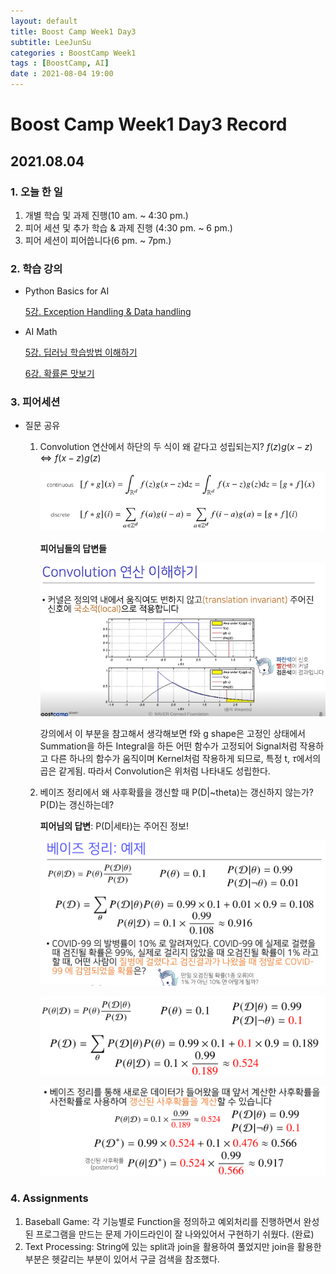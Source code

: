 ```yaml
---
layout: default
title: Boost Camp Week1 Day3
subtitle: LeeJunSu
categories : BoostCamp Week1
tags : [BoostCamp, AI]
date : 2021-08-04 19:00
---
```

# Boost Camp Week1 Day3 Record
## 2021.08.04

### 1. 오늘 한 일

1. 개별 학습 및 과제 진행(10 am. ~ 4:30 pm.)
2. 피어 세션 및 추가 학습 & 과제 진행 (4:30 pm. ~ 6 pm.)
3. 피어 세션이 피어씁니다(6 pm. ~ 7pm.)

### 2. 학습 강의

- Python Basics for AI

    [5강. Exception Handling & Data handling](https://www.notion.so/5-Exception-Handling-Data-handling-dda74f33277041e5838cb93e5a4d11fc)

- AI Math

    [5강. 딥러닝 학습방법 이해하기](https://www.notion.so/5-bd19fb20b79c4293a940938aff6f7929)

    [6강. 확률론 맛보기](https://www.notion.so/6-abb4180848a348e6b6a3d92e89472a7e)

### 3. 피어세션
- 질문 공유
    1. Convolution 연산에서 하단의 두 식이 왜 같다고 성립되는지?
    $f(z)g(x-z) \iff f(x-z)g(z)$

        ![Figure 1](https://github.com/JunsooLee/junsoolee.github.io/blob/main/assets/images/postImage/Week1_Day3_01.png?raw=true)


        **피어님들의 답변들**

        ![Figure 2](https://github.com/JunsooLee/junsoolee.github.io/blob/main/assets/images/postImage/Week1_Day3_02.png?raw=true)

        강의에서 이 부분을 참고해서 생각해보면 f와 g shape은 고정인 상태에서 Summation을 하든 Integral을 하든 어떤 함수가 고정되어 Signal처럼 작용하고 다른 하나의 함수가 움직이며 Kernel처럼 작용하게 되므로, 특정 t, $\tau$에서의 곱은 같게됨. 따라서 Convolution은 위처럼 나타내도 성립한다.

    2.  베이즈 정리에서 왜 사후확률을 갱신할 때 P(D|~theta)는 갱신하지 않는가? P(D)는 갱신하는데?

        **피어님의 답변**:  P(D|세타)는 주어진 정보! 

        ![Figure 3](https://github.com/JunsooLee/junsoolee.github.io/blob/main/assets/images/postImage/Week1_Day3_03.png?raw=true)

        ![Figure 4](https://github.com/JunsooLee/junsoolee.github.io/blob/main/assets/images/postImage/Week1_Day3_04.png?raw=true)

        ![Figure 5](https://github.com/JunsooLee/junsoolee.github.io/blob/main/assets/images/postImage/Week1_Day3_05.png?raw=true)

### 4. Assignments

1. Baseball Game: 각 기능별로 Function을 정의하고 예외처리를 진행하면서 완성된 프로그램을 만드는 문제 가이드라인이 잘 나와있어서 구현하기 쉬웠다. (완료)
2. Text Processing: String에 있는 split과 join을 활용하여 풀었지만 join을 활용한 부분은 헷갈리는 부분이 있어서 구글 검색을 참조했다.